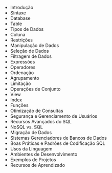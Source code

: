 - Introdução
- Sintaxe
- Database
- Table
- Tipos de Dados
- Coluna
- Restrições
- Manipulação de Dados
- Seleção de Dados
- Filtragem de Dados
- Expressões
- Operadores
- Ordenação
- Agrupamento
- Limitação
- Operações de Conjunto
- View
- Index
- Funções
- Otimização de Consultas
- Segurança e Gerenciamento de Usuários
- Recursos Avançados do SQL
- NoSQL vs. SQL
- Migração de Dados
- Sistemas Gerenciadores de Bancos de Dados
- Boas Práticas e Padrões de Codificação SQL
- Usos da Linguagem
- Ambientes de Desenvolvimento
- Exemplos de Projetos
- Recursos de Aprendizado